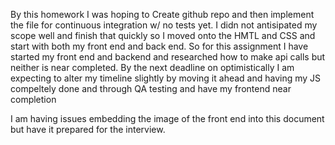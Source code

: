 By this homework I was hoping to Create github repo and then implement the file for continuous integration w/ no tests yet. I didn not antisipated my scope well and finish that
quickly so I moved onto the HMTL and CSS and start with both my front end and back end. So for this assignment I have started my front end and backend and researched how to make
api calls but neither is near completed. 
By the next deadline on optimistically I am expecting to alter my timeline slightly by moving it ahead and having my JS compeltely done and through QA testing and have my frontend
near completion

I am having issues embedding the image of the front end into this document but have it prepared for the interview.
